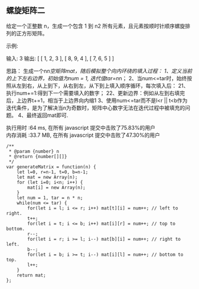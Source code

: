## 螺旋矩阵二

给定一个正整数 n，生成一个包含 1 到 n2 所有元素，且元素按顺时针顺序螺旋排列的正方形矩阵。

示例:

输入: 3
输出:
[
 [ 1, 2, 3 ],
 [ 8, 9, 4 ],
 [ 7, 6, 5 ]
]

思路：
生成一个n*n空矩阵mat，随后模拟整个向内环绕的填入过程：
1、定义当前的上下左右边界，初始值为num = 1, 迭代值tar=n*n；
2、当num<=tar时，始终按照从左到右，从上到下，从右到左，从下到上填入顺序循环，每次填入后：
21、执行num+=1:得到下一个需要填入的数字；
22、更新边界：例如从左到右填完后，上边界t+=1，相当于上边界向内缩1
3、使用num<=tar而不是l<r || t<b作为迭代条件，是为了解决当n为奇数时，矩阵中心数字无法在迭代过程中被填充的问题。
4、最终返回mat即可.<br>

执行用时 :64 ms, 在所有 javascript 提交中击败了75.83%的用户<br>
内存消耗 :33.7 MB, 在所有 javascript 提交中击败了47.30%的用户

```
/**
 * @param {number} n
 * @return {number[][]}
 */
var generateMatrix = function(n) {
    let l=0, r=n-1, t=0, b=n-1;
    let mat = new Array(n);
    for (let i=0; i<n; i++) {
        mat[i] = new Array(n);
    }
    let num = 1, tar = n * n;
    while(num <= tar) {
        for(let i = l; i <= r; i++) mat[t][i] = num++; // left to right.
        t++;
        for(let i = t; i <= b; i++) mat[i][r] = num++; // top to bottom.
        r--;
        for(let i = r; i >= l; i--) mat[b][i] = num++; // right to left.
        b--;
        for(let i = b; i >= t; i--) mat[i][l] = num++; // bottom to top.
        l++;
    }
    return mat;
};
```